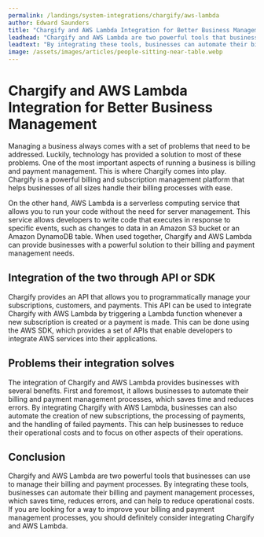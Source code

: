 ```yaml
---
permalink: /landings/system-integrations/chargify/aws-lambda
author: Edward Saunders
title: "Chargify and AWS Lambda Integration for Better Business Management"
leadhead: "Chargify and AWS Lambda are two powerful tools that businesses can use to manage their billing and payment processes"
leadtext: "By integrating these tools, businesses can automate their billing and payment management processes, which saves time, reduces errors, and can help to reduce operational costs. If you are looking for a way to improve your billing and payment management processes, you should definitely consider integrating Chargify and AWS Lambda."
image: /assets/images/articles/people-sitting-near-table.webp
---
```

<div class="arttext">	<h1>Chargify and AWS Lambda Integration for Better Business Management</h1>
	<p>Managing a business always comes with a set of problems that need to be addressed. Luckily, technology has provided a solution to most of these problems. One of the most important aspects of running a business is billing and payment management. This is where Chargify comes into play. Chargify is a powerful billing and subscription management platform that helps businesses of all sizes handle their billing processes with ease.</p>
	<p>On the other hand, AWS Lambda is a serverless computing service that allows you to run your code without the need for server management. This service allows developers to write code that executes in response to specific events, such as changes to data in an Amazon S3 bucket or an Amazon DynamoDB table. When used together, Chargify and AWS Lambda can provide businesses with a powerful solution to their billing and payment management needs.</p>
	<h2>Integration of the two through API or SDK</h2>
	<p>Chargify provides an API that allows you to programmatically manage your subscriptions, customers, and payments. This API can be used to integrate Chargify with AWS Lambda by triggering a Lambda function whenever a new subscription is created or a payment is made. This can be done using the AWS SDK, which provides a set of APIs that enable developers to integrate AWS services into their applications.</p>
	<h2>Problems their integration solves</h2>
	<p>The integration of Chargify and AWS Lambda provides businesses with several benefits. First and foremost, it allows businesses to automate their billing and payment management processes, which saves time and reduces errors. By integrating Chargify with AWS Lambda, businesses can also automate the creation of new subscriptions, the processing of payments, and the handling of failed payments. This can help businesses to reduce their operational costs and to focus on other aspects of their operations.</p>
	<h2>Conclusion</h2>
	<p>Chargify and AWS Lambda are two powerful tools that businesses can use to manage their billing and payment processes. By integrating these tools, businesses can automate their billing and payment management processes, which saves time, reduces errors, and can help to reduce operational costs. If you are looking for a way to improve your billing and payment management processes, you should definitely consider integrating Chargify and AWS Lambda.</p>
</div>